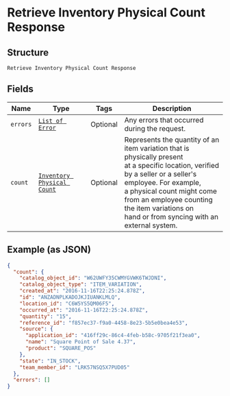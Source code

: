 
# Retrieve Inventory Physical Count Response

## Structure

`Retrieve Inventory Physical Count Response`

## Fields

| Name | Type | Tags | Description |
|  --- | --- | --- | --- |
| `errors` | [`List of Error`](/doc/models/error.md) | Optional | Any errors that occurred during the request. |
| `count` | [`Inventory Physical Count`](/doc/models/inventory-physical-count.md) | Optional | Represents the quantity of an item variation that is physically present<br>at a specific location, verified by a seller or a seller's employee. For example,<br>a physical count might come from an employee counting the item variations on<br>hand or from syncing with an external system. |

## Example (as JSON)

```json
{
  "count": {
    "catalog_object_id": "W62UWFY35CWMYGVWK6TWJDNI",
    "catalog_object_type": "ITEM_VARIATION",
    "created_at": "2016-11-16T22:25:24.878Z",
    "id": "ANZADNPLKADOJKJIUANKLMLQ",
    "location_id": "C6W5YS5QM06F5",
    "occurred_at": "2016-11-16T22:25:24.878Z",
    "quantity": "15",
    "reference_id": "f857ec37-f9a0-4458-8e23-5b5e0bea4e53",
    "source": {
      "application_id": "416ff29c-86c4-4feb-b58c-9705f21f3ea0",
      "name": "Square Point of Sale 4.37",
      "product": "SQUARE_POS"
    },
    "state": "IN_STOCK",
    "team_member_id": "LRK57NSQ5X7PUD05"
  },
  "errors": []
}
```

